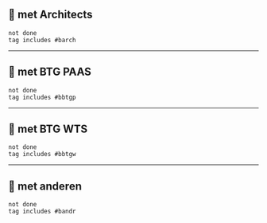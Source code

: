 ## 💬 met Architects


```tasks
not done
tag includes #barch
```

---
## 💬 met BTG PAAS


```tasks
not done
tag includes #bbtgp
```

---
## 💬 met BTG WTS


```tasks
not done
tag includes #bbtgw
```

---
## 💬 met anderen


```tasks
not done
tag includes #bandr
```